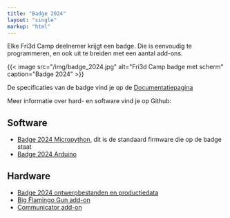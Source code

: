 ```yaml
---
title: "Badge 2024"
layout: "single"
markup: "html"
---
```


<div class="block--centered">
<p>Elke Fri3d Camp deelnemer krijgt een badge. Die is eenvoudig te programmeren, en ook uit te breiden met een aantal add-ons.</p>

{{< image src="/img/badge_2024.jpg" alt="Fri3d Camp badge met scherm" caption="Badge 2024" >}}

<p>De specificaties van de badge vind je op de <a href="https://fri3dcamp.github.io/badge_2024/">Documentatiepagina</a></p>

<p>Meer informatie over hard- en software vind je op Github:</p>
<h2>Software</h2>
<ul>
<li><a href="https://github.com/Fri3dCamp/badge_2024_micropython">Badge 2024 Micropython</a>, dit is de standaard firmware die op de badge staat</li>
<li><a href="https://github.com/Fri3dCamp/badge_2024_arduino">Badge 2024 Arduino</a></li>
</ul>
<h2>Hardware</h2>
<ul>
<li><a href="https://github.com/Fri3dCamp/badge_2024_hw?tab=readme-ov-file">Badge 2024 ontwerpbestanden en productiedata</a></li>
<li><a href="https://github.com/Fri3dCamp/blaster_2024">Big Flamingo Gun add-on</a></li>
<li><a href="https://github.com/Fri3dCamp/communicator_2024">Communicator add-on</a></li>
</ul>

</div>
